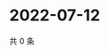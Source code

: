 # 2022-07-12

共 0 条

<!-- BEGIN WEIBO -->
<!-- 最后更新时间 Tue Jul 12 2022 17:00:54 GMT+0800 (China Standard Time) -->

<!-- END WEIBO -->
